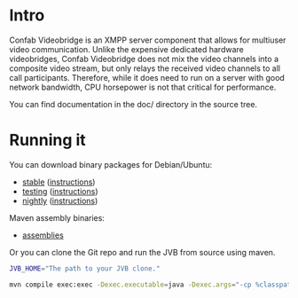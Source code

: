 # Intro

Confab Videobridge is an XMPP server component that allows for multiuser video
communication. Unlike the expensive dedicated hardware videobridges, Confab
Videobridge does not mix the video channels into a composite video stream, but
only relays the received video channels to all call participants. Therefore,
while it does need to run on a server with good network bandwidth, CPU
horsepower is not that critical for performance.

You can find documentation in the doc/ directory in the source tree.

# Running it

You can download binary packages for Debian/Ubuntu:
* [stable](https://download.confab.org/stable/) ([instructions](https://confab.org/downloads/ubuntu-debian-installations-instructions/))
* [testing](https://download.confab.org/testing/) ([instructions](https://confab.org/downloads/ubuntu-debian-installations-instructions-for-testing/))
* [nightly](https://download.confab.org/unstable/) ([instructions](https://confab.org/downloads/ubuntu-debian-installations-instructions-nightly/))

Maven assembly binaries:
* [assemblies](https://download.confab.org/confab-videobridge/)

Or you can clone the Git repo and run the JVB from source using maven.

```sh
JVB_HOME="The path to your JVB clone."

mvn compile exec:exec -Dexec.executable=java -Dexec.args="-cp %classpath org.confab.videobridge.MainKt -Djava.library.path=$JVB_HOME/lib/native/linux-64 -Djava.util.logging.config.file=$JVB_HOME/lib/logging.properties -Dnet.java.sip.communicator.SC_HOME_DIR_NAME=.confab-videobridge "
```
